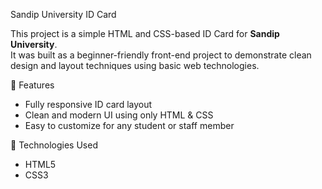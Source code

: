 Sandip University ID Card

This project is a simple HTML and CSS-based ID Card for **Sandip University**.  
It was built as a beginner-friendly front-end project to demonstrate clean design and layout techniques using basic web technologies.

📌 Features

- Fully responsive ID card layout
- Clean and modern UI using only HTML & CSS
- Easy to customize for any student or staff member

🚀 Technologies Used

- HTML5
- CSS3


